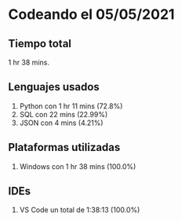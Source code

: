 # Codeando el 05/05/2021

## Tiempo total
1 hr 38 mins.

## Lenguajes usados
1. Python con 1 hr 11 mins (72.8%)
1. SQL con 22 mins (22.99%)
1. JSON con 4 mins (4.21%)

## Plataformas utilizadas
1. Windows con 1 hr 38 mins (100.0%)

## IDEs
1. VS Code un total de 1:38:13 (100.0%)
